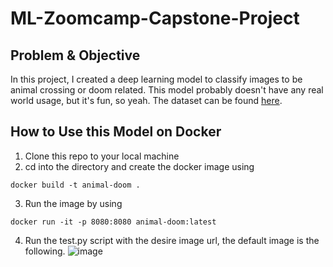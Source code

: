 # ML-Zoomcamp-Capstone-Project

## Problem & Objective
In this project, I created a deep learning model to classify images to be animal crossing or doom related. This model probably doesn't have any real world usage, but it's fun, so yeah. The dataset can be found [here](https://www.kaggle.com/andrewmvd/doom-crossing?rvi=1).

## How to Use this Model on Docker
1. Clone this repo to your local machine
2. cd into the directory and create the docker image using
```docker
docker build -t animal-doom .
```
3. Run the image by using
```docker
docker run -it -p 8080:8080 animal-doom:latest
```
4. Run the test.py script with the desire image url, the default image is the following.
![image](https://user-images.githubusercontent.com/20444505/144915447-cfaae0f4-ca78-4828-b20b-eae04b093d2c.png)
